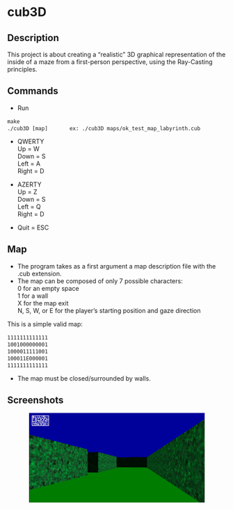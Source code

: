 # cub3D

## Description
This project is about creating a “realistic” 3D graphical representation of the inside of a maze from a first-person perspective, using the Ray-Casting principles.

## Commands
* Run<br />
```
make
./cub3D [map]       ex: ./cub3D maps/ok_test_map_labyrinth.cub
```

* QWERTY<br />
Up = W<br />
Down = S<br />
Left = A<br />
Right = D<br />

* AZERTY<br />
Up = Z<br />
Down = S<br />
Left = Q<br />
Right = D<br />

* Quit = ESC

## Map
* The program takes as a first argument a map description file with the .cub extension.
* The map can be composed of only 7 possible characters:<br />
0 for an empty space<br />
1 for a wall<br />
X for the map exit<br />
N, S, W, or E for the player’s starting position and gaze direction

This is a simple valid map:
```
1111111111111
1001000000001
1000011111001
100011E000001
1111111111111
```

* The map must be closed/surrounded by walls.

## Screenshots
<p align="center">
  <img src="/screenshots/labyrinth.png" width="80%" />
</p>
